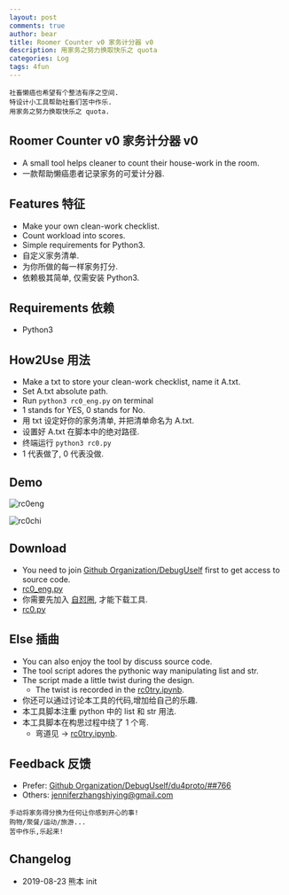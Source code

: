 ```yaml
---
layout: post
comments: true
author: bear
title: Roomer Counter v0 家务计分器 v0
description: 用家务之努力换取快乐之 quota
categories: Log
tags: 4fun
---
```


```
社畜懒癌也希望有个整洁有序之空间.
特设计小工具帮助社畜们苦中作乐.
用家务之努力换取快乐之 quota.
```

<!--more-->

## Roomer Counter v0 家务计分器 v0
- A small tool helps cleaner to count their  house-work in the room.
- 一款帮助懒癌患者记录家务的可爱计分器.

## Features 特征
- Make your own clean-work checklist.
- Count workload into scores.
- Simple requirements for Python3.
- 自定义家务清单.
- 为你所做的每一样家务打分.
- 依赖极其简单, 仅需安装 Python3.

## Requirements 依赖
- Python3

## How2Use 用法
- Make a txt to store your clean-work checklist, name it A.txt.
- Set A.txt absolute path.
- Run `python3 rc0_eng.py` on terminal
- 1 stands for YES, 0 stands for No.
- 用 txt 设定好你的家务清单, 并把清单命名为 A.txt.
- 设置好 A.txt 在脚本中的绝对路径.
- 终端运行 `python3 rc0.py`
- 1 代表做了, 0 代表没做.

## Demo

![rc0eng](https://user-images.githubusercontent.com/19412465/63566710-b98d5f80-c5a0-11e9-9581-f48e0a523d6d.gif)

![rc0chi](https://user-images.githubusercontent.com/19412465/63566709-b8f4c900-c5a0-11e9-9f74-91351aa48f8d.gif)

## Download
- You need to join [Github Organization/DebugUself](https://github.com/DebugUself) first to get access to source code.
- [rc0_eng.py](https://github.com/DebugUself/du4proto/blob/zsy/RoomerCounter/rc0_eng.py)
- 你需要先加入 [自怼圈](https://github.com/DebugUself), 才能下载工具.
- [rc0.py](https://github.com/DebugUself/du4proto/blob/zsy/RoomerCounter/rc0.py)

## Else 插曲
- You can also enjoy the tool by discuss source code.
- The tool script adores the pythonic way manipulating list and str.
- The script made a little twist during the design.
	+ The twist is recorded in the [rc0try.ipynb](https://github.com/DebugUself/du4proto/blob/zsy/RoomerCounter/rc0try.ipynb).
- 你还可以通过讨论本工具的代码,增加给自己的乐趣.
- 本工具脚本注重 python 中的 list 和 str 用法.
- 本工具脚本在构思过程中绕了 1 个弯.
	+ 弯道见 -> [rc0try.ipynb](https://github.com/DebugUself/du4proto/blob/zsy/RoomerCounter/rc0try.ipynb).

## Feedback 反馈
- Prefer: [Github Organization/DebugUself/du4proto/##766](https://github.com/DebugUself/du4proto/issues/766)
- Others: jenniferzhangshiying@gmail.com


```
手动将家务得分换为任何让你感到开心的事!
购物/聚餐/运动/旅游...
苦中作乐,乐起来!
```

## Changelog
- 2019-08-23 熊本 init